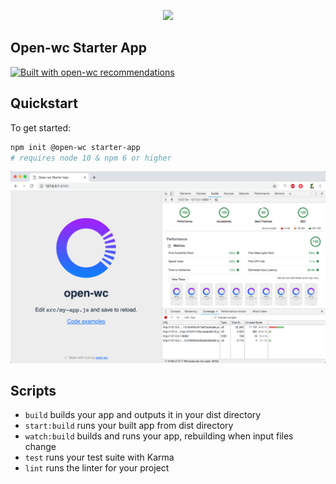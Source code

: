 <p align="center">
  <img width="200" src="https://open-wc.org/hero.png"></img>
</p>

## Open-wc Starter App

[![Built with open-wc recommendations](https://img.shields.io/badge/built%20with-open--wc-blue.svg)](https://github.com/open-wc)

## Quickstart

To get started:

```sh
npm init @open-wc starter-app
# requires node 10 & npm 6 or higher
```

<p align="center">
  <img src="./open-wc-starter-app.png"></img>
</p>

## Scripts
- `build` builds your app and outputs it in your dist directory
- `start:build` runs your built app from dist directory
- `watch:build` builds and runs your app, rebuilding when input files change
- `test` runs your test suite with Karma
- `lint` runs the linter for your project
